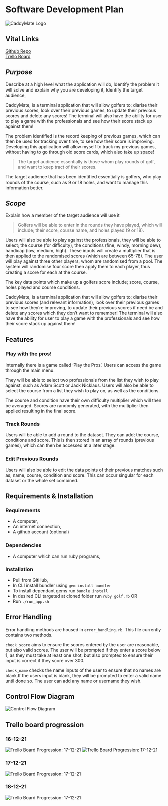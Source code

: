 # **Software Development Plan**

![CaddyMate Logo](./img/CaddyMate.png)

## **Vital Links**
[Github Repo](https://github.com/Btallan/T1A3---CaddyMate)<br>
[Trello Board](https://trello.com/invite/b/7lEyGUmX/53e0e60dd149034f9fe8b89d8a7362c4/t1a3-terminal-app)



## ***Purpose***
Describe at a high level what the application will do,
Identify the problem it will solve and explain why you are developing it,
Identify the target audience,

CaddyMate, is a terminal application that will allow golfers to; diarise their previous scores, look over their previous games, to update their previous scores and delete any scores! The terminal will also have the ability for user to play a game with the professionals and see how their score stack up against them! 


The problem identified is the record keeping of previous games, which can then be used for tracking over time, to see how their score is improving. Developing this application will allow myself to track my previous games, without having to go through old score cards, which also take up space!

> The target audience essentially is those whom play rounds of golf, and want to keep tract of their scores. 

The target audience that has been identified essentially is golfers, who play rounds of the course, such as 9 or 18 holes, and want to manage this information better.



## ***Scope***
Explain how a member of the target audience will use it

> Golfers will be able to enter in the rounds they have played, which will include; their score, course name, and holes played (9 or 18).

Users will also be able to play against the professionals, they will be able to select; the course (for difficulty), the conditions (fine, windy, morning dew), handicap (low, medium, high). These inputs will create a multiplier that is then applied to the randomised scores (which are between 65-78). The user will play against three other players, whom are randomised from a pool. The system will randomise four score then apply them to each player, thus creating a score for each at the course.


The key data points which make up a golfers score include; score, course, holes played and course conditions.


CaddyMate, is a terminal application that will allow golfers to; diarise their previous scores (and relevant information), look over their previous games to see how they’re improving, to update their previous scores if need be and delete any scores which they don’t want to remember! The terminal will also have the ability for user to play a game with the professionals and see how their score stack up against them! 


## Features
### Play with the pros!
Internally there is a game called ‘Play the Pros’. Users can access the game through the main menu.

They will be able to select two professionals from the list they wish to play against, such as Adam Scott or Jack Nicklaus. Users will also be able to select the course from a list they wish to play on, as well as the conditions.

The course and condition have their own difficulty multiplier which will then be averaged. Scores are randomly generated, with the multiplier then applied resulting in the final score.


### Track Rounds
Users will be able to add a round to the dataset. They can add; the course, conditions and score. This is then stored in an array of rounds (previous games), which can then be accessed at a later stage.


### Edit Previous Rounds
Users will also be able to edit the data points of their previous matches such as; name, course, condition and score. This can occur singular for each dataset or the whole set combined.

## Requirements & Installation
### Requirements
- A computer,
- An internet connection,
- A github account (optional)


### Dependencies 
- A computer which can run ruby programs,


### Installation
- Pull from GitHub,
- In CLI install bundler using `gem install bundler`
- To install dependant gems run `bundle install`
- In desired CLI targeted at cloned folder run `ruby golf.rb`
OR
- Run `./run_app.sh`




## Error Handling
Error handling methods are housed in `error_handling.rb`. This file currently contains two methods. 

`check_score` aims to ensure the scores entered by the user are reasonable, but also valid scores. The user will be prompted if they enter a score below 1, as they must take at least one shot, but also prompted to ensure their input is correct if they score over 300.

`check_name` checks the name inputs of the user to ensure that no names are blank.If the users input is blank, they will be prompted to enter a valid name until done so. The user can add any name or username they wish.



## Control Flow Diagram
![Control Flow Diagram](./img/Control_Flows.PNG)

## Trello board progression
### 16-12-21
![Trello Board Progression: 17-12-21](./img/16-12-21_Trello_Screenshot_T1A3.PNG)
![Trello Board Progression: 17-12-21](./img/16-12-21_Trello_Screenshot_T1A3_2.PNG)

### 17-12-21
![Trello Board Progression: 17-12-21](./img/17-12-21_Trello_Screenshot.PNG)

### 18-12-21
![Trello Board Progression: 17-12-21](./img/18-12-21_Trello_Screenshot.PNG)
